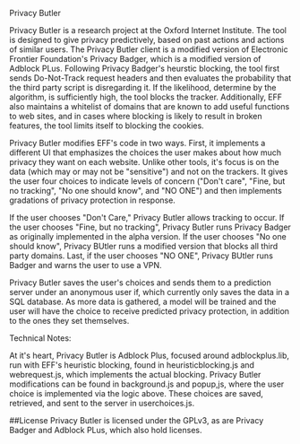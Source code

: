 Privacy Butler

Privacy Butler is a research project at the Oxford Internet Institute. The tool is designed to give privacy predictively, based on past actions and actions of similar users. The Privacy Butler client is a modified version of Electronic Frontier Foundation's Privacy Badger, which is a modified version of Adblock PLus.  Following Privacy Badger's heurstic blocking, the tool first sends Do-Not-Track request headers and then evaluates the probability that the third party script is disregarding it. If the likelihood, determine by the algorithm, is sufficiently high, the tool blocks the tracker. Additionally, EFF also maintains a whitelist of domains that are known to add useful functions to web sites, and in cases where blocking is likely to result in broken features, the tool limits itself to blocking the cookies.

Privacy Butler modifies EFF's code in two ways. First, it implements a different UI that emphasizes the choices the user makes about how much privacy they want on each website. Unlike other tools, it's focus is on the data (which may or may not be "sensitive") and not on the trackers. It gives the user four choices to indicate levels of concern ("Don't care", "Fine, but no tracking", "No one should know", and "NO ONE") and then implements gradations of privacy protection in response.

If the user chooses "Don't Care," Privacy Butler allows tracking to occur. If the user chooses "Fine, but no tracking", Privacy Butler runs Privacy Badger as originally implemented in the alpha version. If the user chooses "No one should know", Privacy BUtler runs a modified version that blocks all third party domains. Last, if the user chooses "NO ONE", Privacy BUtler runs Badger and warns the user to use a VPN.


Privacy Butler saves the user's choices and sends them to a prediction server under an anonymous user if, which currently only saves the data in a SQL database. As more data is gathered, a model will be trained and the user will have the choice to receive predicted privacy protection, in addition to the ones they set themselves.


Technical Notes:

At it's heart, Privacy Butler is Adblock Plus, focused around adblockplus.lib, run with EFF's heuristic blocking, found in heuristicblocking.js and webrequest.js, which implements the actual blocking. Privacy Butler modifications can be found in background.js and popup,js, where the user choice is implemented via the logic above. These choices are saved, retrieved, and sent to the server in userchoices.js.


##License
Privacy Butler is licensed under the GPLv3, as are Privacy Badger and Adblock PLus, which also hold licenses.

